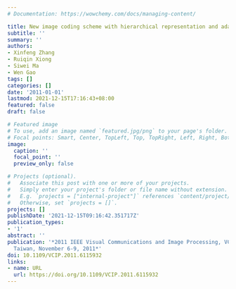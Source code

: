 ```yaml
---
# Documentation: https://wowchemy.com/docs/managing-content/

title: New image coding scheme with hierarchical representation and adaptive interpolation
subtitle: ''
summary: ''
authors:
- Xinfeng Zhang
- Ruiqin Xiong
- Siwei Ma
- Wen Gao
tags: []
categories: []
date: '2011-01-01'
lastmod: 2021-12-15T17:16:43+08:00
featured: false
draft: false

# Featured image
# To use, add an image named `featured.jpg/png` to your page's folder.
# Focal points: Smart, Center, TopLeft, Top, TopRight, Left, Right, BottomLeft, Bottom, BottomRight.
image:
  caption: ''
  focal_point: ''
  preview_only: false

# Projects (optional).
#   Associate this post with one or more of your projects.
#   Simply enter your project's folder or file name without extension.
#   E.g. `projects = ["internal-project"]` references `content/project/deep-learning/index.md`.
#   Otherwise, set `projects = []`.
projects: []
publishDate: '2021-12-15T09:16:42.351717Z'
publication_types:
- '1'
abstract: ''
publication: '*2011 IEEE Visual Communications and Image Processing, VCIP 2011, Tainan,
  Taiwan, November 6-9, 2011*'
doi: 10.1109/VCIP.2011.6115932
links:
- name: URL
  url: https://doi.org/10.1109/VCIP.2011.6115932
---
```

